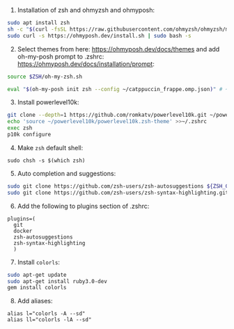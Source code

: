 1. Installation of zsh and ohmyzsh and ohmyposh:
```bash
sudo apt install zsh
sh -c "$(curl -fsSL https://raw.githubusercontent.com/ohmyzsh/ohmyzsh/master/tools/install.sh)"
sudo curl -s https://ohmyposh.dev/install.sh | sudo bash -s
```

2. Select themes from here: https://ohmyposh.dev/docs/themes and add oh-my-posh prompt to .zshrc: https://ohmyposh.dev/docs/installation/prompt:
```bash
source $ZSH/oh-my-zsh.sh

eval "$(oh-my-posh init zsh --config ~/catppuccin_frappe.omp.json)" # ~/catppuccin_frappe.omp.json is the theme.
```

3. Install powerlevel10k:
```bash
git clone --depth=1 https://github.com/romkatv/powerlevel10k.git ~/powerlevel10k
echo 'source ~/powerlevel10k/powerlevel10k.zsh-theme' >>~/.zshrc
exec zsh
p10k configure
```

4. Make `zsh` default shell:
```
sudo chsh -s $(which zsh)
```

5. Auto completion and suggestions:
```bash
sudo git clone https://github.com/zsh-users/zsh-autosuggestions ${ZSH_CUSTOM:-~/.oh-my-zsh/custom}/plugins/zsh-autosuggestions
sudo git clone https://github.com/zsh-users/zsh-syntax-highlighting.git ${ZSH_CUSTOM:-~/.oh-my-zsh/custom}/plugins/zsh-syntax-highlighting
```

6. Add the following to plugins section of .zshrc:
```
plugins=(
  git
  docker
  zsh-autosuggestions
  zsh-syntax-highlighting
  )
```

7. Install `colorls`:
```bash
sudo apt-get update
sudo apt-get install ruby3.0-dev
gem install colorls
```

8. Add aliases:
```
alias l="colorls -A --sd"
alias ll="colorls -lA --sd"
```